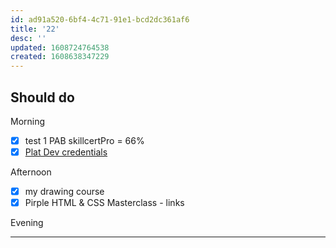 ```yaml
---
id: ad91a520-6bf4-4c71-91e1-bcd2dc361af6
title: '22'
desc: ''
updated: 1608724764538
created: 1608638347229
---
```


## Should do

Morning
- [x] test 1 PAB skillcertPro = 66%
- [x] [Plat Dev credentials](https://trailhead.salesforce.com/en/content/learn/modules/platform-developer-i-certification-maintenance-winter-21?)

Afternoon
- [x] my drawing course
- [x] Pirple HTML & CSS Masterclass - links

Evening

---
